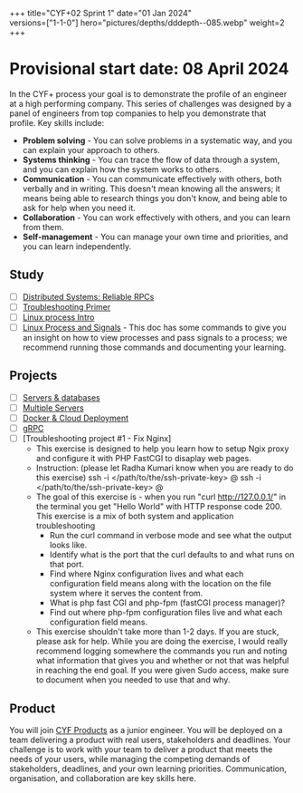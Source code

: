 +++
title="CYF+02 Sprint 1"
date="01 Jan 2024"    
versions=["1-1-0"]
hero="pictures/depths/dddepth--085.webp"
weight=2
+++

# Provisional start date: 08 April 2024

In the CYF+ process your goal is to demonstrate the profile of an engineer at a high performing company. This series of challenges was designed by a panel of engineers from top companies to help you demonstrate that profile. Key skills include:

- **Problem solving** - You can solve problems in a systematic way, and you can explain your approach to others.
- **Systems thinking** - You can trace the flow of data through a system, and you can explain how the system works to others.
- **Communication** - You can communicate effectively with others, both verbally and in writing. This doesn't mean knowing all the answers; it means being able to research things you don't know, and being able to ask for help when you need it.
- **Collaboration** - You can work effectively with others, and you can learn from them.
- **Self-management** - You can manage your own time and priorities, and you can learn independently.

## Study

- [ ] [Distributed Systems: Reliable RPCs](../../primers/distributed-software-systems-architecture/reliable-rpcs)
- [ ] [Troubleshooting Primer](../../primers/troubleshooting/)
- [ ] [Linux process Intro](https://tldp.org/LDP/tlk/kernel/processes.html)
- [ ] [Linux Process and Signals](https://www.bogotobogo.com/Linux/linux_process_and_signals.php) - This doc has some commands to give you an insight on how to view processes and pass signals to a process; we recommend running those commands and documenting your learning.

## Projects

- [ ] [Servers & databases](../../projects/server-database)
- [ ] [Multiple Servers](../../projects/multiple-servers)
- [ ] [Docker & Cloud Deployment](../../projects/docker-cloud)
- [ ] [gRPC](../../projects/grpc-client-server)
- [ ] [Troubleshooting project #1 - Fix Nginx]
    - This exercise is designed to help you learn how to setup Ngix proxy and configure it with PHP FastCGI to disaplay web pages.
    - Instruction: (please let Radha Kumari know when you are ready to do this exercise)
        ssh -i </path/to/the/ssh-private-key> <username>@<IP>
        ssh -i </path/to/the/ssh-private-key> <username>@<IP>
    - The goal of this exercise is - when you run "curl http://127.0.0.1/" in the terminal you get "Hello World" with HTTP response code 200. This exercise is a mix of both system and application troubleshooting
        - Run the curl command in verbose mode and see what the output looks like.
        - Identify what is the port that the curl defaults to and what runs on that port.
        - Find where Nginx configuration lives and what each configuration field means along with the location on the file system where it serves the content from.
        - What is php fast CGI and php-fpm (fastCGI process manager)?
        - Find out where php-fpm configuration files live and what each configuration field means.
    - This exercise shouldn't take more than 1-2 days. If you are stuck, please ask for help. While you are doing the exercise, I would really recommend logging somewhere the commands you run and noting what information that gives you and whether or not that was helpful in reaching the end goal. If you were given Sudo access, make sure to document when you needed to use that and why.


## Product

You will join [CYF Products](https://codeyourfuture.io/volunteers/) as a junior engineer. You will be deployed on a team delivering a product with real users, stakeholders and deadlines. Your challenge is to work with your team to deliver a product that meets the needs of your users, while managing the competing demands of stakeholders, deadlines, and your own learning priorities. Communication, organisation, and collaboration are key skills here.

